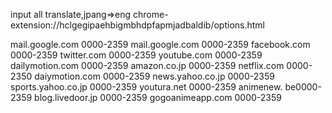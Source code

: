 input
all translate,jpang=>eng
chrome-extension://hclgegipaehbigmbhdpfapmjadbaldib/options.html

mail.google.com 0000-2359
mail.google.com 0000-2359
facebook.com 0000-2359
twitter.com 0000-2359
youtube.com 0000-2359
dailymotion.com 0000-2359
amazon.co.jp 0000-2359
netflix.com 0000-2350
daiymotion.com 0000-2359
news.yahoo.co.jp 0000-2359
sports.yahoo.co.jp 0000-2359
youtura.net 0000-2359
animenew. be0000-2359
blog.livedoor.jp 0000-2359
gogoanimeapp.com 0000-2359


